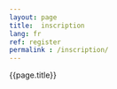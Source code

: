 ```yaml
---
layout: page
title:  inscription
lang: fr
ref: register
permalink : /inscription/
---
```


{{page.title}}
